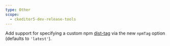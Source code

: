 ```yaml
---
type: Other 
scope:
  - ckeditor5-dev-release-tools
---
```


Add support for specifying a custom npm [dist-tag](https://docs.npmjs.com/cli/v8/commands/npm-dist-tag) via the new `npmTag` option (defaults to `'latest'`).
